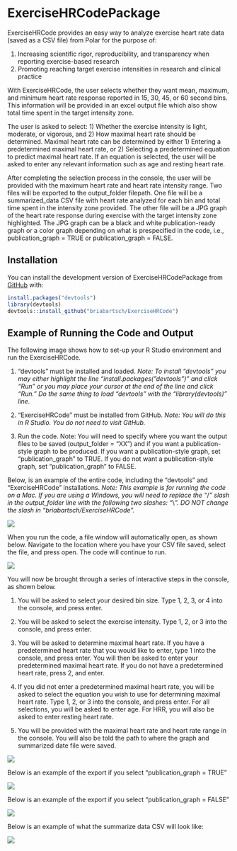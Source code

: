 
<!-- README.md is generated from README.Rmd. Please edit that file -->

# ExerciseHRCodePackage

<!-- badges: start -->
<!-- badges: end -->

ExerciseHRCode provides an easy way to analyze exercise heart rate data
(saved as a CSV file) from Polar for the purpose of:

1)  Increasing scientific rigor, reproducibility, and transparency when
    reporting exercise-based research
2)  Promoting reaching target exercise intensities in research and
    clinical practice

With ExerciseHRCode, the user selects whether they want mean, maximum,
and minimum heart rate response reported in 15, 30, 45, or 60 second
bins. This information will be provided in an excel output file which
also show total time spent in the target intensity zone.

The user is asked to select: 1) Whether the exercise intensity is light,
moderate, or vigorous, and 2) How maximal heart rate should be
determined. Maximal heart rate can be determined by either 1) Entering a
predetermined maximal heart rate, or 2) Selecting a predetermined
equation to predict maximal heart rate. If an equation is selected, the
user will be asked to enter any relevant information such as age and
resting heart rate.

After completing the selection process in the console, the user will be
provided with the maximum heart rate and heart rate intensity range. Two
files will be exported to the output_folder filepath. One file will be a
summarized_data CSV file with heart rate analyzed for each bin and total
time spent in the intensity zone provided. The other file will be a JPG
graph of the heart rate response during exercise with the target
intensity zone highlighted. The JPG graph can be a black and white
publication-ready graph or a color graph depending on what is
prespecified in the code, i.e., publication_graph = TRUE or
publication_graph = FALSE.

## Installation

You can install the development version of ExerciseHRCodePackage from
[GitHub](https://github.com/) with:

``` r
install.packages("devtools")
library(devtools)
devtools::install_github("briabartsch/ExerciseHRCode")
```

## Example of Running the Code and Output

The following image shows how to set-up your R Studio environment and
run the ExerciseHRCode.

1)  “devtools” must be installed and loaded. *Note: To install
    “devtools” you may either highlight the line
    “install.packages(”devtools”)” and click “Run” or you may place your
    cursor at the end of the line and click “Run.” Do the same thing to
    load “devtools” with the “library(devtools)” line.*

2)  “ExerciseHRCode” must be installed from GitHub. *Note: You will do
    this in R Studio. You do not need to visit GitHub.*

3)  Run the code. Note: You will need to specify where you want the
    output files to be saved (output_folder = “XX”) and if you want a
    publication-style graph to be produced. If you want a
    publication-style graph, set “publication_graph” to TRUE. If you do
    not want a publication-style graph, set “publication_graph” to
    FALSE.

Below, is an example of the entire code, including the “devtools” and
“ExerciseHRCode” installations. *Note: This example is for running the
code on a Mac. If you are using a Windows, you will need to replace the
“*/*” slash in the output_folder line with the following two slashes:
“*\\*”. DO NOT change the slash in “briabartsch/ExerciseHRCode”.*

![](images/Code%20to%20run.jpg)

When you run the code, a file window will automatically open, as shown
below. Navigate to the location where you have your CSV file saved,
select the file, and press open. The code will continue to run.

![](images/Selection%20Window.jpg)

You will now be brought through a series of interactive steps in the
console, as shown below.

1)  You will be asked to select your desired bin size. Type 1, 2, 3, or
    4 into the console, and press enter.

2)  You will be asked to select the exercise intensity. Type 1, 2, or 3
    into the console, and press enter.

3)  You will be asked to determine maximal heart rate. If you have a
    predetermined heart rate that you would like to enter, type 1 into
    the console, and press enter. You will then be asked to enter your
    predetermined maximal heart rate. If you do not have a predetermined
    heart rate, press 2, and enter.

4)  If you did not enter a predetermined maximal heart rate, you will be
    asked to select the equation you wish to use for determining maximal
    heart rate. Type 1, 2, or 3 into the console, and press enter. For
    all selections, you will be asked to enter age. For HRR, you will
    also be asked to enter resting heart rate.

5)  You will be provided with the maximal heart rate and heart rate
    range in the console. You will also be told the path to where the
    graph and summarized date file were saved.

![](images/Console%20Selection%20Window.png)

Below is an example of the export if you select “publication_graph =
TRUE”

![](images/HIIT%20publication%20graph.jpg)

Below is an example of the export if you select “publication_graph =
FALSE”

![](images/HR%20graph.jpg)

Below is an example of what the summarize data CSV will look like:

![](images/File%20Screenshot.jpg)
